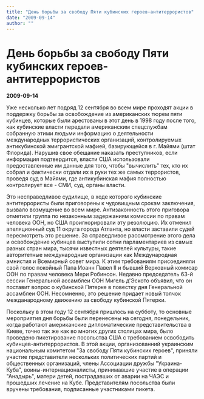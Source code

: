 ```yaml
---
title: "День борьбы за свободу Пяти кубинских героев-антитеррористов"
date: "2009-09-14"
author: ""
---
```


# День борьбы за свободу Пяти кубинских героев-антитеррористов

**2009-09-14** 

Уже несколько лет подряд 12 сентября во всем мире проходят акции в поддержку борьбы за освобождение из американских тюрем пяти кубинцев, которые были арестованы в этот день в 1998 году после того, как кубинские власти передали американским спецслужбам собранную этими людьми информацию о деятельности международных террористических организаций, контролируемых антикубинской эмигрантской мафией, базирующейся в г. Майями (штат Флорида). Нарушив свое обещание наказать преступников, если информация подтвердится, власти США использовали предоставленные им данные для того, чтобы "вычислить" тех, кто их собрал и фактически отдали их в руки тех же самых террористов, проведя суд в Майями, где антикубинская мафия полностью контролирует все - СМИ, суд, органы власти.

Это несправедливое судилище, в ходе которого кубинские антитеррористы были приговорены к чудовищным срокам заключения, вызвало возмущение во всем мире. Антизаконность этого приговора отметили группа по незаконным задержаниям комиссии по правам человека ООН, но США проигнорировали эту резолюцию. Их отменил апеляционный суд 11 округа города Атланта, но власти заставили судей пересмотреть это решение. За справедливое рассмотрение этого дела и освобождение кубинцев выступили сотни парламентариев из самых разных стран мира, тысячи известных деятелей культуры, такие авторитетные международные организации как Международная амнистия и Всемирный совет мира. К этим требованиям присоединяли свой голос покойный Папа Иоанн Павел ІІ и бывший Верховный комисар ООН по правам человека Мери Робинсон. Недавно председатель 63-й сессии Генеральной ассамблеи ООН Мигель д'Эското объявил, что он поставит вопрос о кубинской Пятерке в повестку дня Генеральной ассамблеи ООН. Несомненно, это решение придает новый толчок межданародному движению за свободу кубинской Пятерки.

Поскольку в этом году 12 сентября пришлось на субботу, то основные мероприятия дня борьбы были перенесены на сегодня, понедельник, когда работают американские дипломатические представительства в Киеве, точно так же как во многих других столицах мира, было проведено пикетирование посольства США с требованием освободить кубинцев-антитеррористов. В этой акции, организованний украинским национальным комитетом "За свободу Пяти кубинских героев", приняли участие представители нескольких политических партий и общественных организаций, члены Ассоциации дружбы "Украина-Куба", воины-интернационалисты, принимавшие участие в операции "Анадырь", матери детей, пострадавших от аварии на ЧАЭС и прошедших лечение на Кубе. Представителям посольства были вручены требования, подписанные участниками пикета.